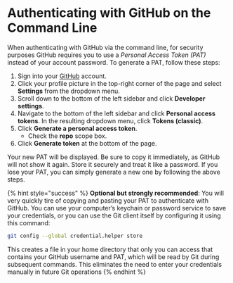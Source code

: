 # Authenticating with GitHub on the Command Line

When authenticating with GitHub via the command line, for security purposes GitHub requires you to use a _Personal Access Token (PAT)_ instead of your account password. To generate a PAT, follow these steps:

1. Sign into your [GitHub](https://github.com/) account.&#x20;
2. Click your profile picture in the top-right corner of the page and select **Settings** from the dropdown menu.
3. Scroll down to the bottom of the left sidebar and click **Developer settings**.
4. Navigate to the bottom of the left sidebar and click **Personal access tokens**. In the resulting dropdown menu, click **Tokens (classic)**.
5. Click **Generate a personal access token**.
   * Check the **repo** scope box.&#x20;
6. Click **Generate token** at the bottom of the page.

Your new PAT will be displayed. Be sure to copy it immediately, as GitHub will not show it again. Store it securely and treat it like a password. If you lose your PAT, you can simply generate a new one by following the above steps.

{% hint style="success" %}
**Optional but strongly recommended**: You will very quickly tire of copying and pasting your PAT to authenticate with GitHub. You can use your computer’s keychain or password service to save your credentials, or you can use the Git client itself by configuring it using this command:

```bash
git config --global credential.helper store
```

This creates a file in your home directory that only you can access that contains your GitHub username and PAT, which will be read by Git during subsequent commands. This eliminates the need to enter your credentials manually in future Git operations
{% endhint %}
